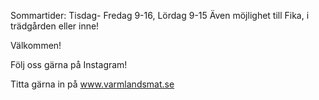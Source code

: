 Sommartider: Tisdag- Fredag 9-16, Lördag 9-15
Även möjlighet till Fika, i trädgården eller inne!

Välkommen!

Följ oss gärna på Instagram!

Titta gärna in på www.varmlandsmat.se

